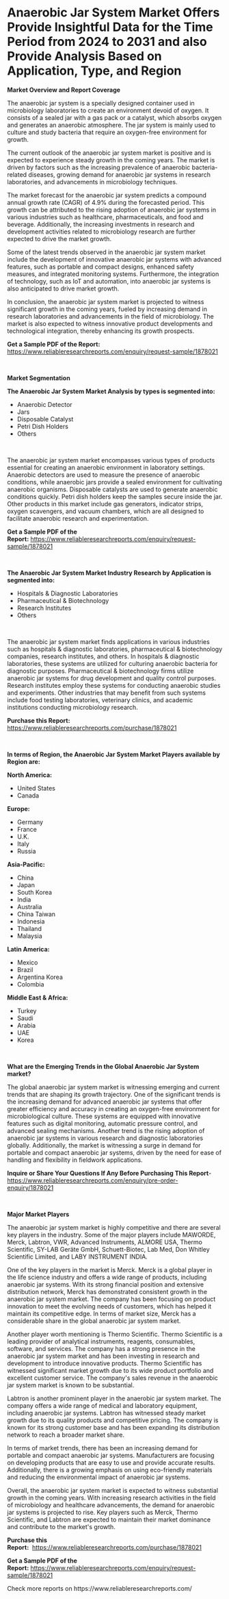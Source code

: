 <p><h1>Anaerobic Jar System Market Offers Provide Insightful Data for the Time Period from 2024 to 2031 and also Provide Analysis Based on Application, Type, and Region</h1></p><p><strong>Market Overview and Report Coverage</strong></p>
<p><p>The anaerobic jar system is a specially designed container used in microbiology laboratories to create an environment devoid of oxygen. It consists of a sealed jar with a gas pack or a catalyst, which absorbs oxygen and generates an anaerobic atmosphere. The jar system is mainly used to culture and study bacteria that require an oxygen-free environment for growth.</p><p>The current outlook of the anaerobic jar system market is positive and is expected to experience steady growth in the coming years. The market is driven by factors such as the increasing prevalence of anaerobic bacteria-related diseases, growing demand for anaerobic jar systems in research laboratories, and advancements in microbiology techniques.</p><p>The market forecast for the anaerobic jar system predicts a compound annual growth rate (CAGR) of 4.9% during the forecasted period. This growth can be attributed to the rising adoption of anaerobic jar systems in various industries such as healthcare, pharmaceuticals, and food and beverage. Additionally, the increasing investments in research and development activities related to microbiology research are further expected to drive the market growth.</p><p>Some of the latest trends observed in the anaerobic jar system market include the development of innovative anaerobic jar systems with advanced features, such as portable and compact designs, enhanced safety measures, and integrated monitoring systems. Furthermore, the integration of technology, such as IoT and automation, into anaerobic jar systems is also anticipated to drive market growth.</p><p>In conclusion, the anaerobic jar system market is projected to witness significant growth in the coming years, fueled by increasing demand in research laboratories and advancements in the field of microbiology. The market is also expected to witness innovative product developments and technological integration, thereby enhancing its growth prospects.</p></p>
<p><strong>Get a Sample PDF of the Report:</strong> <a href="https://www.reliableresearchreports.com/enquiry/request-sample/1878021">https://www.reliableresearchreports.com/enquiry/request-sample/1878021</a></p>
<p>&nbsp;</p>
<p><strong>Market Segmentation</strong></p>
<p><strong>The Anaerobic Jar System Market Analysis by types is segmented into:</strong></p>
<p><ul><li>Anaerobic Detector</li><li>Jars</li><li>Disposable Catalyst</li><li>Petri Dish Holders</li><li>Others</li></ul></p>
<p>&nbsp;</p>
<p><p>The anaerobic jar system market encompasses various types of products essential for creating an anaerobic environment in laboratory settings. Anaerobic detectors are used to measure the presence of anaerobic conditions, while anaerobic jars provide a sealed environment for cultivating anaerobic organisms. Disposable catalysts are used to generate anaerobic conditions quickly. Petri dish holders keep the samples secure inside the jar. Other products in this market include gas generators, indicator strips, oxygen scavengers, and vacuum chambers, which are all designed to facilitate anaerobic research and experimentation.</p></p>
<p><strong>Get a Sample PDF of the Report:</strong>&nbsp;<a href="https://www.reliableresearchreports.com/enquiry/request-sample/1878021">https://www.reliableresearchreports.com/enquiry/request-sample/1878021</a></p>
<p>&nbsp;</p>
<p><strong>The Anaerobic Jar System Market Industry Research by Application is segmented into:</strong></p>
<p><ul><li>Hospitals & Diagnostic Laboratories</li><li>Pharmaceutical & Biotechnology</li><li>Research Institutes</li><li>Others</li></ul></p>
<p>&nbsp;</p>
<p><p>The anaerobic jar system market finds applications in various industries such as hospitals & diagnostic laboratories, pharmaceutical & biotechnology companies, research institutes, and others. In hospitals & diagnostic laboratories, these systems are utilized for culturing anaerobic bacteria for diagnostic purposes. Pharmaceutical & biotechnology firms utilize anaerobic jar systems for drug development and quality control purposes. Research institutes employ these systems for conducting anaerobic studies and experiments. Other industries that may benefit from such systems include food testing laboratories, veterinary clinics, and academic institutions conducting microbiology research.</p></p>
<p><strong>Purchase this Report:</strong>&nbsp; <a href="https://www.reliableresearchreports.com/purchase/1878021">https://www.reliableresearchreports.com/purchase/1878021</a></p>
<p>&nbsp;</p>
<p><strong>In terms of Region, the Anaerobic Jar System Market Players available by Region are:</strong></p>
<p>
    <p> <strong> North America: </strong>
        <ul>
            <li>United States</li>
            <li>Canada</li>
        </ul>
        </p> 
    <p> <strong> Europe: </strong>
        <ul>
            <li>Germany</li>
            <li>France</li>
            <li>U.K.</li>
            <li>Italy</li>
            <li>Russia</li>
        </ul>
        </p> 
    <p> <strong> Asia-Pacific: </strong>
        <ul>
            <li>China</li>
            <li>Japan</li>
            <li>South Korea</li>
            <li>India</li>
            <li>Australia</li>
            <li>China Taiwan</li>
            <li>Indonesia</li>
            <li>Thailand</li>
            <li>Malaysia</li>
        </ul>
        </p> 
    <p> <strong> Latin America: </strong>
        <ul>
            <li>Mexico</li>
            <li>Brazil</li>
            <li>Argentina Korea</li>
            <li>Colombia</li>
        </ul>
        </p> 
    <p> <strong> Middle East & Africa: </strong>
        <ul>
            <li>Turkey</li>
            <li>Saudi</li>
            <li>Arabia</li>
            <li>UAE</li>
            <li>Korea</li>
        </ul>
    </p>
    </p>
<p>&nbsp;</p>
<p><strong>What are the Emerging Trends in the Global Anaerobic Jar System market?</strong></p>
<p><p>The global anaerobic jar system market is witnessing emerging and current trends that are shaping its growth trajectory. One of the significant trends is the increasing demand for advanced anaerobic jar systems that offer greater efficiency and accuracy in creating an oxygen-free environment for microbiological culture. These systems are equipped with innovative features such as digital monitoring, automatic pressure control, and advanced sealing mechanisms. Another trend is the rising adoption of anaerobic jar systems in various research and diagnostic laboratories globally. Additionally, the market is witnessing a surge in demand for portable and compact anaerobic jar systems, driven by the need for ease of handling and flexibility in fieldwork applications.</p></p>
<p><strong>Inquire or Share Your Questions If Any Before Purchasing This Report</strong>- <a href="https://www.reliableresearchreports.com/enquiry/pre-order-enquiry/1878021">https://www.reliableresearchreports.com/enquiry/pre-order-enquiry/1878021</a></p>
<p>&nbsp;</p>
<p><strong>Major Market Players</strong></p>
<p><p>The anaerobic jar system market is highly competitive and there are several key players in the industry. Some of the major players include MAWORDE, Merck, Labtron, VWR, Advanced Instruments, ALMORE USA, Thermo Scientific, SY-LAB Geräte GmbH, Schuett-Biotec, Lab Med, Don Whitley Scientific Limited, and LABY INSTRUMENT INDIA.</p><p>One of the key players in the market is Merck. Merck is a global player in the life science industry and offers a wide range of products, including anaerobic jar systems. With its strong financial position and extensive distribution network, Merck has demonstrated consistent growth in the anaerobic jar system market. The company has been focusing on product innovation to meet the evolving needs of customers, which has helped it maintain its competitive edge. In terms of market size, Merck has a considerable share in the global anaerobic jar system market.</p><p>Another player worth mentioning is Thermo Scientific. Thermo Scientific is a leading provider of analytical instruments, reagents, consumables, software, and services. The company has a strong presence in the anaerobic jar system market and has been investing in research and development to introduce innovative products. Thermo Scientific has witnessed significant market growth due to its wide product portfolio and excellent customer service. The company's sales revenue in the anaerobic jar system market is known to be substantial.</p><p>Labtron is another prominent player in the anaerobic jar system market. The company offers a wide range of medical and laboratory equipment, including anaerobic jar systems. Labtron has witnessed steady market growth due to its quality products and competitive pricing. The company is known for its strong customer base and has been expanding its distribution network to reach a broader market share.</p><p>In terms of market trends, there has been an increasing demand for portable and compact anaerobic jar systems. Manufacturers are focusing on developing products that are easy to use and provide accurate results. Additionally, there is a growing emphasis on using eco-friendly materials and reducing the environmental impact of anaerobic jar systems.</p><p>Overall, the anaerobic jar system market is expected to witness substantial growth in the coming years. With increasing research activities in the field of microbiology and healthcare advancements, the demand for anaerobic jar systems is projected to rise. Key players such as Merck, Thermo Scientific, and Labtron are expected to maintain their market dominance and contribute to the market's growth.</p></p>
<p><strong>Purchase this Report:</strong>&nbsp;&nbsp;<a href="https://www.reliableresearchreports.com/purchase/1878021">https://www.reliableresearchreports.com/purchase/1878021</a></p>
<p></p>
<p><strong>Get a Sample PDF of the Report:</strong>&nbsp;<a href="https://www.reliableresearchreports.com/enquiry/request-sample/1878021">https://www.reliableresearchreports.com/enquiry/request-sample/1878021</a></p>
<p>Check more reports on https://www.reliableresearchreports.com/</p>